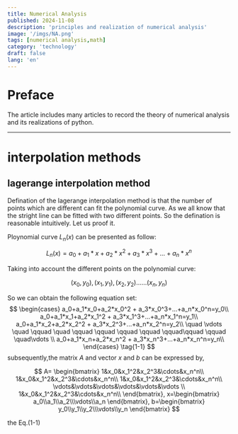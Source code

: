 ```yaml
---
title: Numerical Analysis 
published: 2024-11-08
description: 'principles and realization of numerical analysis'
image: '/imgs/NA.png'
tags: [numerical analysis,math]
category: 'technology'
draft: false 
lang: 'en'
---
```

# Preface

The article includes many articles to record the theory of numerical analysis and its realizations of python.

---

# interpolation methods

## lagerange interpolation method

Defination of the lagerange interpolation method is that the number of points which are different can fit the polynomial curve. As we all know that the stright line can be fitted with two different points. So the defination is reasonable intuitively. Let us proof it.

Ploynomial curve $L_n(x)$ can be presented as follow:

$$
L_n(x) = a_0+a_1*x+a_2*x^2 + a_3*x^3+...+a_n*x^n
$$

Taking into account the different points on the polynomial curve:

$$
(x_0,y_0),(x_1,y_1),(x_2,y_2)......(x_n,y_n)
$$

So we can obtain the following equation set:
$$
\begin{cases}
a_0+a_1*x_0+a_2*x_0^2 + a_3*x_0^3+...+a_n*x_0^n=y_0\\
a_0+a_1*x_1+a_2*x_1^2 + a_3*x_1^3+...+a_n*x_1^n=y_1\\
a_0+a_1*x_2+a_2*x_2^2 + a_3*x_2^3+...+a_n*x_2^n=y_2\\
\quad \vdots \quad \qquad \quad \qquad \qquad \qquad \qquad \qquad\qquad \qquad \quad\vdots  \\
a_0+a_1*x_n+a_2*x_n^2 + a_3*x_n^3+...+a_n*x_n^n=y_n\\
\end{cases}
\tag{1-1}
$$
subsequently,the matrix $A$ and vector $x$ and $b$ can be expressed by,

$$
A=
\begin{bmatrix}
1&x_0&x_1^2&x_2^3&\cdots&x_n^n\\
1&x_0&x_1^2&x_2^3&\cdots&x_n^n\\
1&x_0&x_1^2&x_2^3&\cdots&x_n^n\\
\vdots&\vdots&\vdots&\vdots&\vdots&\vdots \\
1&x_0&x_1^2&x_2^3&\cdots&x_n^n\\
\end{bmatrix},
x=\begin{bmatrix}
a_0\\a_1\\a_2\\\vdots\\a_n
\end{bmatrix},
b=\begin{bmatrix}
y_0\\y_1\\y_2\\\vdots\\y_n
\end{bmatrix}
$$

the Eq.(1-1)
